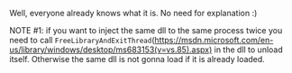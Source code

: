 Well, everyone already knows what it is. No need for explanation :)

NOTE #1: if you want to inject the same dll to the same process twice you need to call `FreeLibraryAndExitThread`(https://msdn.microsoft.com/en-us/library/windows/desktop/ms683153(v=vs.85).aspx) in the dll to unload itself. Otherwise the same dll is not gonna load if it is already loaded.
